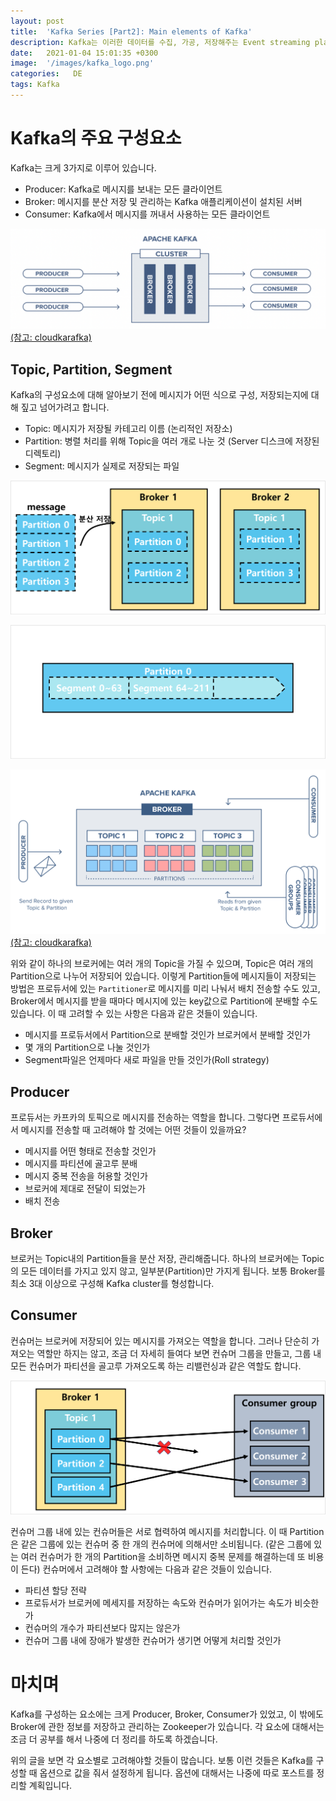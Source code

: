 ```yaml
---
layout: post
title:  'Kafka Series [Part2]: Main elements of Kafka'
description: Kafka는 이러한 데이터를 수집, 가공, 저장해주는 Event streaming platform입니다.
date:   2021-01-04 15:01:35 +0300
image:  '/images/kafka_logo.png'
categories:   DE
tags: Kafka
---
```



# Kafka의 주요 구성요소
Kafka는 크게 3가지로 이루어 있습니다.  
- Producer: Kafka로 메시지를 보내는 모든 클라이언트
- Broker: 메시지를 분산 저장 및 관리하는 Kafka 애플리케이션이 설치된 서버
- Consumer: Kafka에서 메시지를 꺼내서 사용하는 모든 클라이언트

![](/images/kafka_7.png)
[(참고: cloudkarafka)](https://www.cloudkarafka.com/blog/part1-kafka-for-beginners-what-is-apache-kafka.html)  

## Topic, Partition, Segment
Kafka의 구성요소에 대해 알아보기 전에 메시지가 어떤 식으로 구성, 저장되는지에 대해 짚고 넘어가려고 합니다.
- Topic: 메시지가 저장될 카테고리 이름 (논리적인 저장소)
- Partition: 병렬 처리를 위해 Topic을 여러 개로 나눈 것 (Server 디스크에 저장된 디렉토리)
- Segment: 메시지가 실제로 저장되는 파일  

![](/images/kafka_8.png)

![](/images/kafka_9.png)

![](/images/kafka_6.png)  
[(참고: cloudkarafka)](https://www.cloudkarafka.com/blog/part1-kafka-for-beginners-what-is-apache-kafka.html)  

위와 같이 하나의 브로커에는 여러 개의 Topic을 가질 수 있으며, Topic은 여러 개의 Partition으로 나누어 저장되어 있습니다. 이렇게 Partition들에 메시지들이 저장되는 방법은 프로듀서에 있는 `Partitioner`로 메시지를 미리 나눠서 배치 전송할 수도 있고, Broker에서 메시지를 받을 때마다 메시지에 있는 key값으로 Partition에 분배할 수도 있습니다. 이 때 고려할 수 있는 사항은 다음과 같은 것들이 있습니다.  
- 메시지를 프로듀서에서 Partition으로 분배할 것인가 브로커에서 분배할 것인가
- 몇 개의 Partition으로 나눌 것인가
- Segment파일은 언제마다 새로 파일을 만들 것인가(Roll strategy) 

## Producer
프로듀서는 카프카의 토픽으로 메시지를 전송하는 역할을 합니다. 그렇다면 프로듀서에서 메시지를 전송할 때 고려해야 할 것에는 어떤 것들이 있을까요?  
- 메시지를 어떤 형태로 전송할 것인가
- 메시지를 파티션에 골고루 분배
- 메시지 중복 전송을 허용할 것인가
- 브로커에 제대로 전달이 되었는가
- 배치 전송

## Broker
브로커는 Topic내의 Partition들을 분산 저장, 관리해줍니다. 하나의 브로커에는 Topic의 모든 데이터를 가지고 있지 않고, 일부분(Partition)만 가지게 됩니다. 보통 Broker를 최소 3대 이상으로 구성해 Kafka cluster를 형성합니다.

## Consumer
컨슈머는 브로커에 저장되어 있는 메시지를 가져오는 역할을 합니다. 그러나 단순히 가져오는 역할만 하지는 않고, 조금 더 자세히 들여다 보면 컨슈머 그룹을 만들고, 그룹 내 모든 컨슈머가 파티션을 골고루 가져오도록 하는 리밸런싱과 같은 역할도 합니다.  

![](/images/kafka_10.png)

컨슈머 그룹 내에 있는 컨슈머들은 서로 협력하여 메시지를 처리합니다. 이 때 Partition은 같은 그룹에 있는 컨슈머 중 한 개의 컨슈머에 의해서만 소비됩니다. (같은 그룹에 있는 여러 컨슈머가 한 개의 Partition을 소비하면 메시지 중복 문제를 해결하는데 또 비용이 든다) 컨슈머에서 고려해야 할 사항에는 다음과 같은 것들이 있습니다.  
- 파티션 할당 전략
- 프로듀서가 브로커에 메세지를 저장하는 속도와 컨슈머가 읽어가는 속도가 비슷한가
- 컨슈머의 개수가 파티션보다 많지는 않은가
- 컨슈머 그룹 내에 장애가 발생한 컨슈머가 생기면 어떻게 처리할 것인가

# 마치며
Kafka를 구성하는 요소에는 크게 Producer, Broker, Consumer가 있었고, 이 밖에도 Broker에 관한 정보를 저장하고 관리하는 Zookeeper가 있습니다. 각 요소에 대해서는 조금 더 공부를 해서 나중에 더 정리를 하도록 하겠습니다.  

위의 글을 보면 각 요소별로 고려해야할 것들이 많습니다. 보통 이런 것들은 Kafka를 구성할 때 옵션으로 값을 줘서 설정하게 됩니다. 옵션에 대해서는 나중에 따로 포스트를 정리할 계획입니다.  